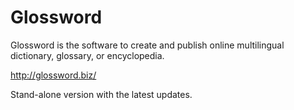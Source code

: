 Glossword
=========

Glossword is the software to create and publish online multilingual dictionary, glossary, or encyclopedia.

<http://glossword.biz/>

Stand-alone version with the latest updates.